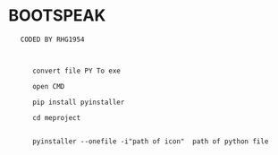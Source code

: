 # BOOTSPEAK


       CODED BY RHG1954



          convert file PY To exe 

          open CMD

          pip install pyinstaller

          cd meproject


          pyinstaller --onefile -i"path of icon"  path of python file

